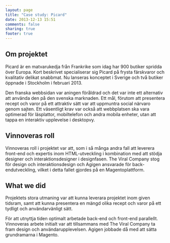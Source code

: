 ```yaml
---
layout: page
title: "Case study: Picard"
date: 2013-12-13 15:51
comments: false
sharing: true
footer: true
---
```


## Om projektet

Picard är en matvarukedja från Frankrike som idag har 900 butiker spridda över Europa. Kort beskrivet specialiserar sig Picard på frysta färskvaror och kvalitativ delikat snabbmat. Nu lanseras konceptet i Sverige och två butiker öppnade i Stockholm i februari 2013. 

Den franska webbsidan var aningen föråldrad och det var inte ett alternativ att använda den på den svenska marknaden. Ett mål, förutom att presentera recept och varor på ett attraktiv sätt var att uppmuntra social närvaro genom sajten. Ett väsentligt krav var också att webbplatsen ska vara optimerad för läsplattor, mobiltelefon och andra mobila enheter, utan att tappa en interaktiv upplevelse i desktopvy.
 
## Vinnoveras roll

Vinnoveras roll i projektet var att, som i så många andra fall att leverera front-end och expertis inom HTML-utveckling i kombination med att stödja designer och interaktionsdesigner i designfasen. The Viral Company stog för design och interaktionsdesign och Agigen ansvarade för back-endutveckling, vilket i detta fallet gjordes på en Magentoplattform.
 
## What we did

Projektets stora utmaning var att kunna leverara projektet inom given tidsram, samt att kunna presentera en mängd olika recept och varor på ett tydligt och användarvänligt sätt. 

För att utnyttja tiden optimalt arbetade back-end och front-end parallellt. Vinnoveras arbete initialt var att tillsammans med The Viral Company ta fram design och användarupplevelsen. Agigen jobbade då med att sätta grundramarna i Magento.